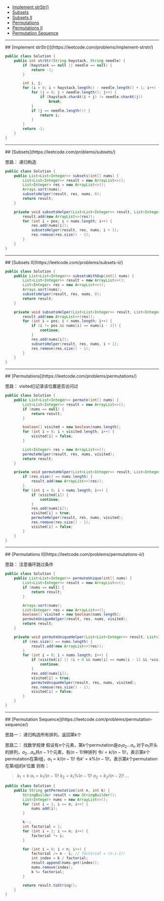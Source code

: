 <!-- toc -->

- [Implement strStr()](https://leetcode.com/problems/implement-strstr/)
- [Subsets](https://leetcode.com/problems/subsets/)
- [Subsets II](https://leetcode.com/problems/subsets-ii/)
- [Permutations](https://leetcode.com/problems/permutations/)
- [Permutations II](https://leetcode.com/problems/permutations-ii/)
- [Permutation Sequence](https://leetcode.com/problems/permutation-sequence/)

<hr />
## [Implement strStr()](https://leetcode.com/problems/implement-strstr/)

``` java
public class Solution {
    public int strStr(String haystack, String needle) {
        if (haystack == null || needle == null) {
            return -1;
        }

        int i, j;
        for (i = 0; i < haystack.length() - needle.length() + 1; i++) {
            for (j = 0; j < needle.length(); j++) {
                if (haystack.charAt(i + j) != needle.charAt(j))
                    break;
            }
            if (j == needle.length()) {
                return i;
            }
        }
        return -1;
    }
}
```

<hr />
## [Subsets](https://leetcode.com/problems/subsets/)

思路：
递归构造

``` java
public class Solution {
    public List<List<Integer>> subsets(int[] nums) {
        List<List<Integer>> result = new ArrayList<>();
        List<Integer> res = new ArrayList<>();
        Arrays.sort(nums);
        subsetsHelper(result, res, nums, 0);
        return result;
    }

    private void subsetsHelper(List<List<Integer>> result, List<Integer> res, int[] nums, int pos) {
        result.add(new ArrayList<>(res));
        for (int i = pos; i < nums.length; i++) {
            res.add(nums[i]);
            subsetsHelper(result, res, nums, i + 1);
            res.remove(res.size() - 1);
        }
    }
}
```

<hr />
## [Subsets II](https://leetcode.com/problems/subsets-ii/)

``` java
public class Solution {
    public List<List<Integer>> subsetsWithDup(int[] nums) {
        List<List<Integer>> result = new ArrayList<>();
        List<Integer> res = new ArrayList<>();
        Arrays.sort(nums);
        subsetsHelper(result, res, nums, 0);
        return result;
    }

    private void subsetsHelper(List<List<Integer>> result, List<Integer> res, int[] nums, int pos) {
        result.add(new ArrayList<>(res));
        for (int i = pos; i < nums.length; i++) {
            if (i != pos && nums[i] == nums[i - 1]) {
                continue;
            }
            res.add(nums[i]);
            subsetsHelper(result, res, nums, i + 1);
            res.remove(res.size() - 1);
        }
    }
}
```

<hr />
## [Permutations](https://leetcode.com/problems/permutations/)

思路：
visited[]记录该位置是否访问过

``` java
public class Solution {
    public List<List<Integer>> permute(int[] nums) {
        List<List<Integer>> result = new ArrayList<>();
        if (nums == null) {
            return result;
        }

        boolean[] visited = new boolean[nums.length];
        for (int i = 0; i < visited.length; i++) {
            visited[i] = false;
        }

        List<Integer> res = new ArrayList<>();
        permuteHelper(result, res, nums, visited);
        return result;
    }

    private void permuteHelper(List<List<Integer>> result, List<Integer> res, int[] nums, boolean[] visited) {
        if (res.size() == nums.length) {
            result.add(new ArrayList<>(res));
        }
        for (int i = 0; i < nums.length; i++) {
            if (visited[i]) {
                continue;
            }
            res.add(nums[i]);
            visited[i] = true;
            permuteHelper(result, res, nums, visited);
            res.remove(res.size() - 1);
            visited[i] = false;
        }
    }
}
```

<hr />
## [Permutations II](https://leetcode.com/problems/permutations-ii/)

思路：
注意循环跳过条件

``` java
public class Solution {
    public List<List<Integer>> permuteUnique(int[] nums) {
        List<List<Integer>> result = new ArrayList<>();
        if (nums == null) {
            return result;
        }

        Arrays.sort(nums);
        List<Integer> res = new ArrayList<>();
        boolean[] visited = new boolean[nums.length];
        permuteUniqueHelper(result, res, nums, visited);
        return result;
    }

    private void permuteUniqueHelper(List<List<Integer>> result, List<Integer> res, int[] nums, boolean[] visited) {
        if (res.size() == nums.length) {
            result.add(new ArrayList<>(res));
        }
        for (int i = 0; i < nums.length; i++) {
            if (visited[i] || (i > 0 && nums[i] == nums[i - 1] && !visited[i - 1])) {
                continue;
            }
            res.add(nums[i]);
            visited[i] = true;
            permuteUniqueHelper(result, res, nums, visited);
            res.remove(res.size() - 1);
            visited[i] = false;
        }
    }
}
```

<hr />
## [Permutation Sequence](https://leetcode.com/problems/permutation-sequence/)

思路一：
递归构造所有排列，返回第k个

思路二：
找数学规律
假设有$n$个元素，第$k$个permutation是$a_1a_2\ldots a_n$
对于$a_1$开头的排列，$a_2...a_n$共$n-1$个元素，有$(n-1)!$种排列
令$i = k / (n-1)!$，表示第$k$个permutation在第$i$组，$a_1 = k / (n-1)!$
令$k' = k \% (n-1)!$，表示第$k$个permutation在第$i$组的$k'$位置
则有：
> $k_1 = k$
$a_1 = k_1 / (n-1)!$
$k_2 = k_1 \% (n-1)!$
$a_2 = k_2 / (n-2)!$
$\ldots$

``` java
public class Solution {
    public String getPermutation(int n, int k) {
        StringBuilder result = new StringBuilder();
        List<Integer> nums = new ArrayList<>();
        for (int i = 1; i <= n; i++) {
            nums.add(i);
        }

        k--;
        int factorial = 1;
        for (int i = 2; i <= n; i++) {
            factorial *= i;
        }

        for (int i = 0; i < n; i++) {
            factorial /= n - i; // factorial = (n-i-1)!
            int index = k / factorial;
            result.append(nums.get(index));
            nums.remove(index);
            k %= factorial;
        }

        return result.toString();
    }
}
```
